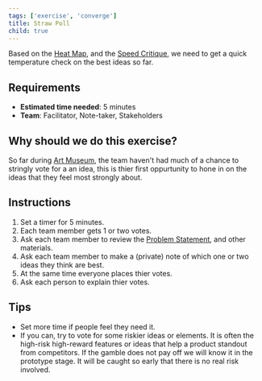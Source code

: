 ```yaml
---
tags: ['exercise', 'converge']
title: Straw Poll
child: true
---
```


Based on the [Heat Map](/sprint-guide/exercises/heat-map), and the [Speed Critique](/sprint-guide/exercises/speed-crit),
we need to get a quick temperature check on the best ideas so far.

## Requirements

- **Estimated time needed**: 5 minutes
- **Team**: Facilitator, Note-taker, Stakeholders

## Why should we do this exercise?

So far during [Art Museum](/sprint-guide/exercises/art-museum), the team haven't had much of
a chance to stringly vote for a an idea, this is thier first oppurtunity to
hone in on the ideas that they feel most strongly about.

## Instructions

1. Set a timer for 5 minutes.
2. Each team member gets 1 or two votes.
3. Ask each team member to review the [Problem Statement](/sprint-guide/exercises/problem-statement), and other materials.
3. Ask each team member to make a (private) note of which one or two ideas they think are best.
4. At the same time everyone places thier votes.
5. Ask each person to explain thier votes.

## Tips

- Set more time if people feel they need it.
- If you can, try to vote for some riskier ideas or elements. It is often the
  high-risk high-reward features or ideas that help a product standout from
  competitors. If the gamble does not pay off we will know it in the prototype
  stage. It will be caught so early that there is no real risk involved.
